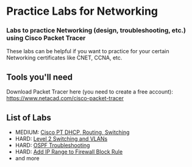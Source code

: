 # Practice Labs for Networking

### Labs to practice Networking (design, troubleshooting, etc.) using Cisco Packet Tracer

These labs can be helpful if you want to practice for your certain Networking certificates
like CNET, CCNA, etc.

## Tools you'll need
Download Packet Tracer here (you need to create a free account):
https://www.netacad.com/cisco-packet-tracer

## List of Labs
- MEDIUM: [Cisco PT DHCP, Routing, Switching](https://github.com/Krisk511/Cisco-Packet-Tracer-Labs/tree/ba3646659569f2803d19fff1d617fe7232dbac0f/CCNA%20Labs/Cisco%20PT%20DHCP%2C%20Routing%2C%20Switching)
- HARD: [Level 2 Switching and VLANs](https://github.com/Krisk511/Cisco-Packet-Tracer-Labs/tree/ba3646659569f2803d19fff1d617fe7232dbac0f/CCNA%20Labs/L2%20SWITCHING%20and%20VLANs)
- HARD: [OSPF Troubleshooting](https://github.com/Krisk511/Cisco-Packet-Tracer-Labs/blob/main/CCNA%20200-301%20Labs/OSPF%20Troubleshooting)
- HARD: [Add IP Range to Firewall Block Rule](https://github.com/Krisk511/Automation-Add-IP-range-to-Firewall-Block-Rule)
- and more
